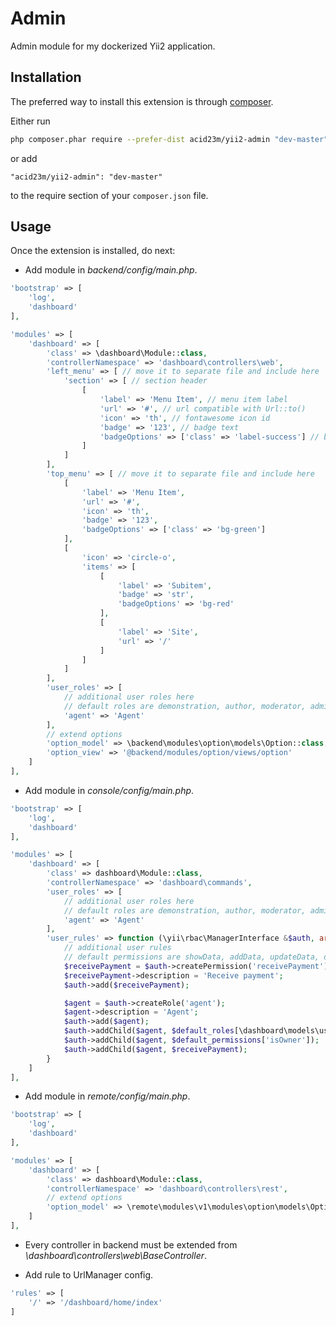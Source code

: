 Admin
=====
Admin module for my dockerized Yii2 application.

Installation
------------

The preferred way to install this extension is through [composer](http://getcomposer.org/download/).

Either run

```bash
php composer.phar require --prefer-dist acid23m/yii2-admin "dev-master"
```

or add

```
"acid23m/yii2-admin": "dev-master"
```

to the require section of your `composer.json` file.


Usage
-----

Once the extension is installed, do next:

- Add module in *backend/config/main.php*.

```php
'bootstrap' => [
    'log',
    'dashboard'
],

'modules' => [
    'dashboard' => [
        'class' => \dashboard\Module::class,
        'controllerNamespace' => 'dashboard\controllers\web',
        'left_menu' => [ // move it to separate file and include here
            'section' => [ // section header
                [
                    'label' => 'Menu Item', // menu item label
                    'url' => '#', // url compatible with Url::to()
                    'icon' => 'th', // fontawesome icon id
                    'badge' => '123', // badge text
                    'badgeOptions' => ['class' => 'label-success'] // badge config
                ]
            ]
        ],
        'top_menu' => [ // move it to separate file and include here
            [
                'label' => 'Menu Item',
                'url' => '#',
                'icon' => 'th',
                'badge' => '123',
                'badgeOptions' => ['class' => 'bg-green']
            ],
            [
                'icon' => 'circle-o',
                'items' => [
                    [
                        'label' => 'Subitem',
                        'badge' => 'str',
                        'badgeOptions' => 'bg-red'
                    ],
                    [
                        'label' => 'Site',
                        'url' => '/'
                    ]
                ]
            ]
        ],
        'user_roles' => [
            // additional user roles here
            // default roles are demonstration, author, moderator, administrator, root
            'agent' => 'Agent'
        ],
        // extend options
        'option_model' => \backend\modules\option\models\Option::class, // must be extended from \dashboard\models\option\Main
        'option_view' => '@backend/modules/option/views/option'
    ]
],
```

- Add module in *console/config/main.php*.

```php
'bootstrap' => [
    'log',
    'dashboard'
],

'modules' => [
    'dashboard' => [
        'class' => dashboard\Module::class,
        'controllerNamespace' => 'dashboard\commands',
        'user_roles' => [
            // additional user roles here
            // default roles are demonstration, author, moderator, administrator, root
            'agent' => 'Agent'
        ],
        'user_rules' => function (\yii\rbac\ManagerInterface &$auth, array $default_permissions, array $default_roles) {
            // additional user rules
            // default permissions are showData, addData, updateData, delData, isOwner (rule)
            $receivePayment = $auth->createPermission('receivePayment');
            $receivePayment->description = 'Receive payment';
            $auth->add($receivePayment);

            $agent = $auth->createRole('agent');
            $agent->description = 'Agent';
            $auth->add($agent);
            $auth->addChild($agent, $default_roles[\dashboard\models\user\web\User::ROLE_MODER]);
            $auth->addChild($agent, $default_permissions['isOwner']);
            $auth->addChild($agent, $receivePayment);
        }
    ]
],
```

- Add module in *remote/config/main.php*.

```php
'bootstrap' => [
    'log',
    'dashboard'
],

'modules' => [
    'dashboard' => [
        'class' => dashboard\Module::class,
        'controllerNamespace' => 'dashboard\controllers\rest',
        // extend options
        'option_model' => \remote\modules\v1\modules\option\models\Option::class // must be extended from \dashboard\models\option\Main
    ]
],
```

- Every controller in backend must be extended from *\dashboard\controllers\web\BaseController*.

- Add rule to UrlManager config.

```php
'rules' => [
    '/' => '/dashboard/home/index'
]
```
